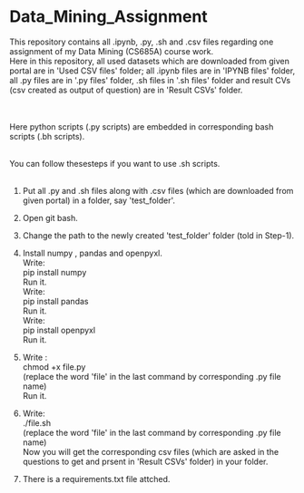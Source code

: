 # Data_Mining_Assignment
This repository contains all .ipynb, .py, .sh and .csv files regarding one assignment of my Data Mining (CS685A) course work.<br>
Here in this repository, all used datasets which are downloaded from given portal are in 'Used CSV files' folder; all .ipynb files are in 'IPYNB files' folder, all .py files are in '.py files' folder, .sh files in '.sh files' folder and result CVs (csv created as output of question) are in 'Result CSVs' folder.<br>
<br>
<br>

Here python scripts (.py scripts) are embedded in corresponding bash scripts (.bh scripts).<br>
<br>


You can follow thesesteps if you want to use .sh scripts.<br>
<br>

1. Put all .py and .sh files along with .csv files (which are downloaded from given portal) in a folder, say 'test_folder'.<br>

2. Open git bash.<br>

3. Change the path to the newly created 'test_folder' folder (told in Step-1).<br>

4. Install numpy , pandas and openpyxl.<br>
    Write:<br>
     pip install numpy<br>
    Run it.<br>
    Write:<br>
     pip install pandas<br>
    Run it.<br>
    Write:<br>
     pip install openpyxl<br>
    Run it.<br>
   
5. Write :<br>
       chmod +x file.py<br>
   (replace the word 'file' in the last command by corresponding .py file name)<br>
   Run it.<br>

6. Write:<br>
      ./file.sh<br>
      (replace the word 'file' in the last command by corresponding .py file name)<br>
   Now you will get the corresponding csv files (which are asked in the questions to get and prsent in 'Result CSVs' folder) in your folder.<br>

7. There is a requirements.txt file attched.
